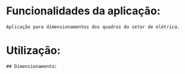 # Funcionalidades da aplicação:
    Aplicação para dimensionamentos dos quadros do setor de elétrica. 

# Utilização:
    ## Dimensionamento: 
        